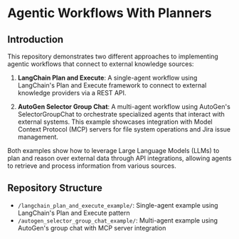 # Agentic Workflows With Planners

## Introduction

This repository demonstrates two different approaches to implementing agentic workflows that connect to external knowledge sources:

1. **LangChain Plan and Execute**: A single-agent workflow using LangChain's Plan and Execute framework to connect to external knowledge providers via a REST API.

2. **AutoGen Selector Group Chat**: A multi-agent workflow using AutoGen's SelectorGroupChat to orchestrate specialized agents that interact with external systems. This example showcases integration with Model Context Protocol (MCP) servers for file system operations and Jira issue management.

Both examples show how to leverage Large Language Models (LLMs) to plan and reason over external data through API integrations, allowing agents to retrieve and process information from various sources.

## Repository Structure

- `/langchain_plan_and_execute_example/`: Single-agent example using LangChain's Plan and Execute pattern
- `/autogen_selector_group_chat_example/`: Multi-agent example using AutoGen's group chat with MCP server integration
